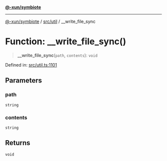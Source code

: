 [**@-xun/symbiote**](../../../README.md)

***

[@-xun/symbiote](../../../README.md) / [src/util](../README.md) / \_\_write\_file\_sync

# Function: \_\_write\_file\_sync()

> **\_\_write\_file\_sync**(`path`, `contents`): `void`

Defined in: [src/util.ts:1101](https://github.com/Xunnamius/symbiote/blob/d690f89078e542b7ce30292e44cc1a492eab16bd/src/util.ts#L1101)

## Parameters

### path

`string`

### contents

`string`

## Returns

`void`
